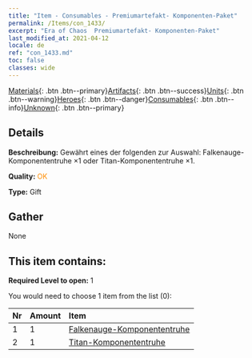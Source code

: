 ```yaml
---
title: "Item - Consumables - Premiumartefakt- Komponenten-Paket"
permalink: /Items/con_1433/
excerpt: "Era of Chaos  Premiumartefakt- Komponenten-Paket"
last_modified_at: 2021-04-12
locale: de
ref: "con_1433.md"
toc: false
classes: wide
---
```

 [Materials](/de/Items/){: .btn .btn--primary}[Artifacts](/de/Items/Artifacts/){: .btn .btn--success}[Units](/de/Items/Units/){: .btn .btn--warning}[Heroes](/de/Items/Heroes/){: .btn .btn--danger}[Consumables](/de/Items/Consumables/){: .btn .btn--info}[Unknown](/de/Items/Unknown/){: .btn .btn--primary}

## Details
 **Beschreibung:** Gewährt eines der folgenden zur Auswahl: Falkenauge-Komponententruhe ×1 oder Titan-Komponententruhe ×1.

 **Quality:** <span style="color: #FF8C00">OK</span>

 **Type:** Gift

## Gather

  None

## This item contains:

 **Required Level to open:** 1

 You would need to choose 1 item from the list (0):

  | Nr | Amount |     Item    |
  |:---|:-------|:------------|
  | 1 | 1 | [Falkenauge-Komponententruhe](/de/Items/con_1349/) | 
  | 2 | 1 | [Titan-Komponententruhe](/de/Items/con_1343/) | 
